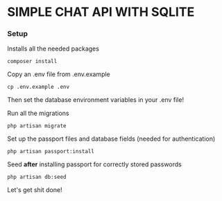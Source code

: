 # SIMPLE CHAT API WITH SQLITE

### Setup

Installs all the needed packages
```$xslt
composer install
```

Copy an .env file from .env.example
```$xslt
cp .env.example .env
```
Then set the database environment variables in your .env file!

Run all the migrations
```
php artisan migrate
```

Set up the passport files and database fields (needed for authentication)
~~~~
php artisan passport:install 
~~~~

Seed **after** installing passport for correctly stored passwords
```$xslt
php artisan db:seed
```

Let's get shit done!